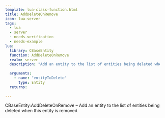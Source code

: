 ```yaml
---
template: lua-class-function.html
title: AddDeleteOnRemove
icon: lua-server
tags:
  - lua
  - server
  - needs-verification
  - needs-example
lua:
  library: CBaseEntity
  function: AddDeleteOnRemove
  realm: server
  description: "Add an entity to the list of entities being deleted when this entity is removed."
  
  arguments:
    - name: "entityToDelete"
      type: Entity
  returns:
    
---
```


<div class="lua__search__keywords">
CBaseEntity:AddDeleteOnRemove &#x2013; Add an entity to the list of entities being deleted when this entity is removed.
</div>
